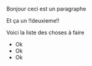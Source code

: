 Bonjour ceci est un paragraphe

Et ça un !!deuxieme!!    

Voici la liste des choses à faire

* Ok
* Ok
* Ok